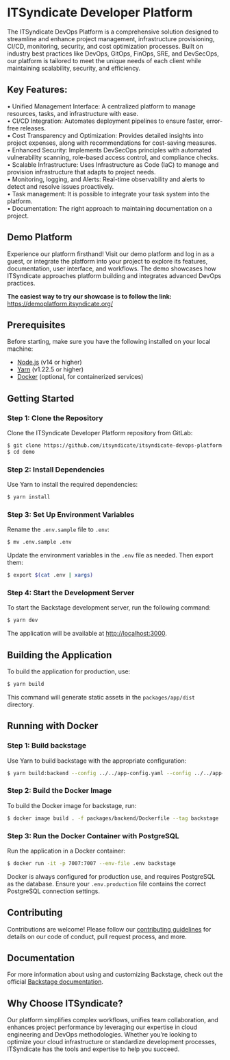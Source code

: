 # ITSyndicate Developer Platform

The ITSyndicate DevOps Platform is a comprehensive solution designed to streamline and enhance project management, infrastructure provisioning, CI/CD, monitoring, security, and cost optimization processes. Built on industry best practices like DevOps, GitOps, FinOps, SRE, and DevSecOps, our platform is tailored to meet the unique needs of each client while maintaining scalability, security, and efficiency.

## Key Features:

•	Unified Management Interface: A centralized platform to manage resources, tasks, and infrastructure with ease.  
•	CI/CD Integration: Automates deployment pipelines to ensure faster, error-free releases.  
•	Cost Transparency and Optimization: Provides detailed insights into project expenses, along with recommendations for cost-saving measures.  
•	Enhanced Security: Implements DevSecOps principles with automated vulnerability scanning, role-based access control, and compliance checks.  
•	Scalable Infrastructure: Uses Infrastructure as Code (IaC) to manage and provision infrastructure that adapts to project needs.  
•	Monitoring, logging, and Alerts: Real-time observability and alerts to detect and resolve issues proactively.  
•	Task management: It is possible to integrate your task system into the platform.  
•	Documentation: The right approach to maintaining documentation on a project.  

## Demo Platform

Experience our platform firsthand! Visit our demo platform and log in as a guest, or integrate the platform into your project to explore its features, documentation, user interface, and workflows. The demo showcases how ITSyndicate approaches platform building and integrates advanced DevOps practices.

**The easiest way to try our showcase is to follow the link:** https://demoplatform.itsyndicate.org/

## Prerequisites

Before starting, make sure you have the following installed on your local machine:

- [Node.js](https://nodejs.org/) (v14 or higher)
- [Yarn](https://yarnpkg.com/) (v1.22.5 or higher)
- [Docker](https://www.docker.com/get-started) (optional, for containerized services)

## Getting Started

### Step 1: Clone the Repository

Clone the ITSyndicate Developer Platform repository from GitLab:

```sh
$ git clone https://github.com/itsyndicate/itsyndicate-devops-platform-showcase.git
$ cd demo
```

### Step 2: Install Dependencies

Use Yarn to install the required dependencies:

```sh
$ yarn install
```

### Step 3: Set Up Environment Variables

Rename the `.env.sample` file to `.env`:

```sh
$ mv .env.sample .env
```

Update the environment variables in the `.env` file as needed. Then export them:

```sh
$ export $(cat .env | xargs)
```


### Step 4: Start the Development Server

To start the Backstage development server, run the following command:

```sh
$ yarn dev
```

The application will be available at [http://localhost:3000](http://localhost:3000).

## Building the Application

To build the application for production, use:

```sh
$ yarn build
```

This command will generate static assets in the `packages/app/dist` directory.

## Running with Docker



### Step 1: Build backstage

Use Yarn to build backstage with the appropriate configuration:

```sh
$ yarn build:backend --config ../../app-config.yaml --config ../../app-config.production.yaml
```

### Step 2: Build the Docker Image

To build the Docker image for backstage, run:

```sh
$ docker image build . -f packages/backend/Dockerfile --tag backstage
```

### Step 3: Run the Docker Container with PostgreSQL

Run the application in a Docker container:

```sh
$ docker run -it -p 7007:7007 --env-file .env backstage
```

Docker is always configured for production use, and requires PostgreSQL as the database. Ensure your `.env.production` file contains the correct PostgreSQL connection settings.

## Contributing

Contributions are welcome! Please follow our [contributing guidelines](CONTRIBUTING.md) for details on our code of conduct, pull request process, and more.

## Documentation

For more information about using and customizing Backstage, check out the official [Backstage documentation](https://backstage.io/docs).

## Why Choose ITSyndicate?

Our platform simplifies complex workflows, unifies team collaboration, and enhances project performance by leveraging our expertise in cloud engineering and DevOps methodologies. Whether you’re looking to optimize your cloud infrastructure or standardize development processes, ITSyndicate has the tools and expertise to help you succeed.

